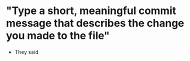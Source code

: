 # "Type a short, meaningful commit message that describes the change you made to the file"
- They said
